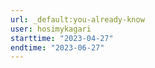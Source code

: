 ```yaml
---
url: _default:you-already-know
user: hosimykagari
starttime: "2023-04-27"
endtime: "2023-06-27"
---
```

<reserve />